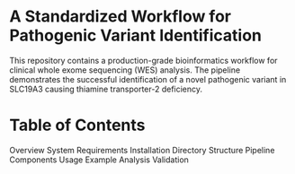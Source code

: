 # A Standardized Workflow for Pathogenic Variant Identification
This repository contains a production-grade bioinformatics workflow for clinical whole exome sequencing (WES) analysis.
The pipeline demonstrates the successful identification of a novel pathogenic variant in SLC19A3 causing thiamine transporter-2 deficiency.

# Table of Contents

Overview
System Requirements
Installation
Directory Structure
Pipeline Components
Usage
Example Analysis
Validation
